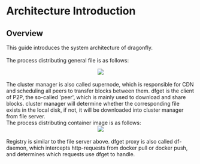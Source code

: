 # Architecture Introduction

## Overview
This guide introduces the system architecture of dragonfly.
<br/>
<br/>
The process distributing general file is as follows:

<div align="center">
<img src="https://github.com/alibaba/Dragonfly/raw/master/docs/images/dfget.png"/>
</div>
<br/>
The cluster manager is also called supernode, which is responsible for CDN and scheduling all peers to transfer blocks between them. dfget is the client of P2P, the so-called 'peer',
which is mainly used to download and share blocks. cluster manager will determine whether the corresponding file exists in the local disk, if not, 
it will be downloaded into cluster manager from file server.<br/>
The process distributing container image is as follows:<br/>

<div align="center">
<img src="https://github.com/alibaba/Dragonfly/raw/master/docs/images/dfget-combine-container.png"/>
</div>
<br/>
Registry is similar to the file server above. dfget proxy is also called df-daemon, which intercepts http-requests from docker pull or docker push,
and determines which requests use dfget to handle.